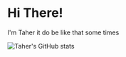 # Hi There!
I'm Taher
it do be like that some times

![Taher's GitHub stats](https://github-readme-stats.vercel.app/api?username=TaherJalal&show_icons=true&theme=radical)
